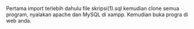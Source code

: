 Pertama import terlebih dahulu file skripsi(1).sql kemudian clone semua program, nyalakan apache dan MySQL di xampp. Kemudian buka progra di web anda. 
